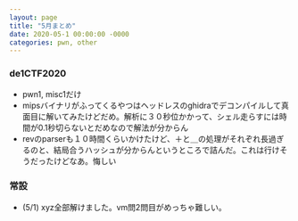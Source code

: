 ```yaml
---
layout: page
title: "5月まとめ"
date: 2020-05-1 00:00:00 -0000
categories: pwn, other 
---
```


### de1CTF2020
- pwn1, misc1だけ
- mipsバイナリがふってくるやつはヘッドレスのghidraでデコンパイルして真面目に解いてみたけどだめ。解析に３０秒位かかって、シェル走らすには時間が0.1秒切らないとだめなので解法が分からん
- revのparserも１０時間くらいかけたけど、＋と＿の処理がそれぞれ長過ぎるのと、結局合うハッシュが分からんというところで詰んだ。これは行けそうだったけどなあ。悔しい

### 常設
- (5/1) xyz全部解けました。vm問2問目がめっちゃ難しい。